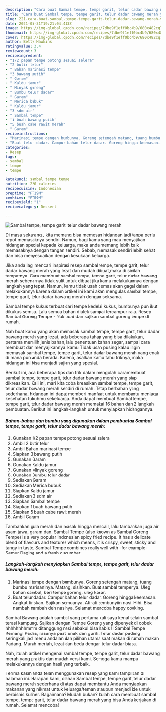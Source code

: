 ```yaml
---
description: "Cara buat Sambal tempe, tempe garit, telur dadar bawang merah yang enak Untuk Jualan"
title: "Cara buat Sambal tempe, tempe garit, telur dadar bawang merah yang enak Untuk Jualan"
slug: 221-cara-buat-sambal-tempe-tempe-garit-telur-dadar-bawang-merah-yang-enak-untuk-jualan
date: 2021-05-31T19:21:04.433Z
image: https://img-global.cpcdn.com/recipes/7dbe9f1eff0bc4b9/680x482cq70/sambal-tempe-tempe-garit-telur-dadar-bawang-merah-foto-resep-utama.jpg
thumbnail: https://img-global.cpcdn.com/recipes/7dbe9f1eff0bc4b9/680x482cq70/sambal-tempe-tempe-garit-telur-dadar-bawang-merah-foto-resep-utama.jpg
cover: https://img-global.cpcdn.com/recipes/7dbe9f1eff0bc4b9/680x482cq70/sambal-tempe-tempe-garit-telur-dadar-bawang-merah-foto-resep-utama.jpg
author: Betty Hawkins
ratingvalue: 3.4
reviewcount: 3
recipeingredient:
- "1/2 papan tempe potong sesuai selera"
- "2 butir telur"
- " Bahan marinasi tempe"
- "3 bawang putih"
- " Garam"
- " Kaldu jamur"
- " Minyak goreng"
- " Bumbu telur dadar"
- " Garam"
- " Merica bubuk"
- " Kaldu jamur"
- "3 sdm air"
- " Sambal tempe"
- "1 buah bawang putih"
- "5 buah cabe rawit merah"
- " Garam"
recipeinstructions:
- "Marinasi tempe dengan bumbunya. Goreng setengah matang, tuang bumbu marisaninya. Matang, sisihkan. Buat sambal tempenya. Uleg bahan sambal, beri tempe goreng, uleg kasar."
- "Buat telur dadar. Campur bahan telur dadar. Goreng hingga keemasan. Angkat tiriskan. Sajikan semuanya. Ati-ati sembunyiin nasi. Hihi. Bisa nambah nambah deh nasinya. Selamat mencoba happy cooking."
categories:
- Resep
tags:
- sambal
- tempe
- tempe

katakunci: sambal tempe tempe 
nutrition: 220 calories
recipecuisine: Indonesian
preptime: "PT19M"
cooktime: "PT50M"
recipeyield: "1"
recipecategory: Dessert

---
```



![Sambal tempe, tempe garit, telur dadar bawang merah](https://img-global.cpcdn.com/recipes/7dbe9f1eff0bc4b9/680x482cq70/sambal-tempe-tempe-garit-telur-dadar-bawang-merah-foto-resep-utama.jpg)

Di masa  sekarang , kita memang bisa memesan hidangan jadi tanpa perlu repot memasaknya sendiri. Namun, bagi kamu yang mau menyajikan hidangan special kepada keluarga, maka anda memang lebih baik memasaknya dengan tangan sendiri. Sebab, memasak sendiri lebih sehat dan bisa menyesuaikan dengan kesukaan keluarga.

Jika anda lagi mencari inspirasi resep sambal tempe, tempe garit, telur dadar bawang merah yang lezat dan mudah dibuat,maka di sinilah tempatnya. Cara membuat sambal tempe, tempe garit, telur dadar bawang merah  sebenarnya tidak sulit untuk dibuat jika kamu melakukannya dengan langkah yang tepat. Namun, kamu tidak usah cemas akan gagal dalam melakukannya 
karena dalam artikel ini kami akan mengulas sambal tempe, tempe garit, telur dadar bawang merah dengan seksama.  

Sambal tempe kukus terbuat dari tempe kedelai kukus, bumbunya pun ikut dikukus semua. Lalu semua bahan diulek sampai tercampur rata. Resep Sambal Goreng Tempe - Yuk buat dan sajikan sambal goreng tempe di rumah.

Nah buat kamu yang akan memasak sambal tempe, tempe garit, telur dadar bawang merah yang lezat, ada beberapa tahap yang bisa dilakukan, pertama memilih jenis bahan, lalu penentuan bahan segar, sampai cara membuat dan menyajikannya. kamu Tidak usah pusing kalau ingin memasak sambal tempe, tempe garit, telur dadar bawang merah yang enak di mana pun anda berada. Karena, asalkan kamu  tahu triknya, maka hidangan ini bisa menjadi sajian yang spesial.

Berikut ini, ada beberapa tips dan trik dalam mengolah caramembuat sambal tempe, tempe garit, telur dadar bawang merah yang siap dikreasikan. Kali ini, mari kita coba kreasikan sambal tempe, tempe garit, telur dadar bawang merah sendiri di rumah. Tetap berbahan yang sederhana, hidangan ini dapat memberi manfaat untuk membantu menjaga kesehatan tubuhmu sekeluarga. Anda dapat membuat Sambal tempe, tempe garit, telur dadar bawang merah memakai 16 bahan dan 2 langkah pembuatan. Berikut ini langkah-langkah untuk menyiapkan hidangannya.

<!--inarticleads1-->

##### Bahan-bahan dan bumbu yang digunakan dalam pembuatan Sambal tempe, tempe garit, telur dadar bawang merah:

1. Gunakan 1/2 papan tempe potong sesuai selera
1. Ambil 2 butir telur
1. Ambil  Bahan marinasi tempe
1. Siapkan 3 bawang putih
1. Gunakan  Garam
1. Gunakan  Kaldu jamur
1. Gunakan  Minyak goreng
1. Gunakan  Bumbu telur dadar
1. Sediakan  Garam
1. Sediakan  Merica bubuk
1. Siapkan  Kaldu jamur
1. Sediakan 3 sdm air
1. Siapkan  Sambal tempe
1. Siapkan 1 buah bawang putih
1. Siapkan 5 buah cabe rawit merah
1. Ambil  Garam


Tambahkan gula merah dan masak hingga mencair, lalu tambahkan juga air asam jawa, garam dan. Sambal Tempe (also known as Sambal Goreng Tempe) is a very popular Indonesian spicy fried recipe. It has a delicate blend of flavours and textures which means, it is crispy, sweet, sticky and tangy in taste. Sambal Tempe combines really well with -for example- Semur Daging and a fresh cucumber. 

<!--inarticleads2-->

##### Langkah-langkah menyiapkan Sambal tempe, tempe garit, telur dadar bawang merah:

1. Marinasi tempe dengan bumbunya. Goreng setengah matang, tuang bumbu marisaninya. Matang, sisihkan. Buat sambal tempenya. Uleg bahan sambal, beri tempe goreng, uleg kasar.
1. Buat telur dadar. Campur bahan telur dadar. Goreng hingga keemasan. Angkat tiriskan. Sajikan semuanya. Ati-ati sembunyiin nasi. Hihi. Bisa nambah nambah deh nasinya. Selamat mencoba happy cooking.


Sambal Bawang adalah sambal yang pertama kali saya kenal selain sambal terasi kampung. Sajikan dengan Tempe Goreng yang dipenyek di cobek hhhhhhhhmmm ditanggung nasi sebakul bisa habis !! Sambal Tempe Kemangi Pedas, rasanya pasti enak dan gurih. Telur dadar padang seringkali jadi menu andalan dan pilihan utama saat makan di rumah makan Padang. Murah meriah, lezat dan beda dengan telur dadar biasa. 

Nah, itulah artikel mengenai  sambal tempe, tempe garit, telur dadar bawang merah  yang praktis dan mudah versi kami. Semoga kamu mampu melakukannya dengan hasil yang terbaik. 

Terima kasih anda telah menggunakan resep yang kami tampilkan di halaman ini. Harapan kami, olahan  Sambal tempe, tempe garit, telur dadar bawang merah sederhana di atas dapat membantu Anda menyiapkan makanan yang nikmat untuk keluarga/teman ataupun menjadi ide untuk berbisnis kuliner. Bagaimana? Mudah bukan? Itulah cara membuat sambal tempe, tempe garit, telur dadar bawang merah yang bisa Anda kerjakan di rumah. Selamat mencoba!

